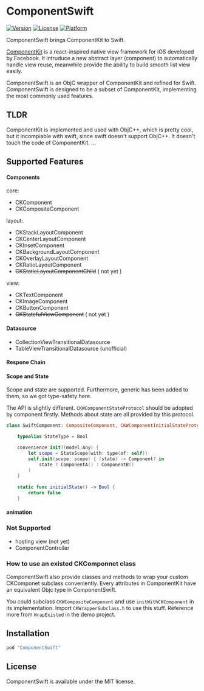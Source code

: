 # ComponentSwift

[![Version](https://img.shields.io/cocoapods/v/ComponentSwift.svg?style=flat)](http://cocoapods.org/pods/ComponentSwift)
[![License](https://img.shields.io/cocoapods/l/ComponentSwift.svg?style=flat)](http://cocoapods.org/pods/ComponentSwift)
[![Platform](https://img.shields.io/cocoapods/p/ComponentSwift.svg?style=flat)](http://cocoapods.org/pods/ComponentSwift)

ComponentSwift brings ComponentKit to Swift.

[ComponentKit](http://componentkit.org) is a react-inspired native view framework for iOS developed by Facebook. It intruduce a new abstract layer (component) to automatically handle view reuse, meanwhile provide the ability to build smooth list view easily. 

ComponentSwift is an ObjC wrapper of ComponentKit and refined for Swift. ComponentSwift is designed to be a subset of ComponentKit, implementing the most commonly used features.


## TLDR
ComponentKit is implemented and used with ObjC++, which is pretty cool, but it incompiable with swift, since swift doesn't support ObjC++.
It doesn't touch the code of ComponentKit. ...

## Supported Features
#### Components

core:
- CKComponent
- CKCompositeComponent

layout:
- CKStackLayoutComponent
- CKCenterLayoutComponent
- CKInsetComponent
- CKBackgroundLayoutComponent
- CKOverlayLayoutComponent
- CKRatioLayoutComponent
- ~~CKStaticLayoutComponentChild~~ ( not yet )

view:
- CKTextComponent
- CKImageComponent
- CKButtonComponent
- ~~CKStatefulViewComponent~~ ( not yet )
#### Datasource

- CollectionViewTransitionalDatasource
- TableViewTransitionalDatasource (unofficial)

#### Respone Chain

#### Scope and State

Scope and state are supported. Furthermore, generic has been added to them, so we got type-safety here.

The API is slightly different. `CKWComponentStateProtocol` should be adopted by component firstly. Methods about state are all provided by this protocol.

```Swift
class SwiftComponent: CompositeComponent, CKWComponentInitialStateProtocol {

    typealias StateType = Bool

    convenience init?(model:Any) {
        let scope = StateScope(with: type(of: self))
        self.init(scope: scope) { (state) -> Component? in
            state ? ComponentA() : ComponentB()
        )
    }
    
    static func initialState() -> Bool {
        return false
    }
```
#### animation


### Not Supported
- hosting view (not yet)
- ComponentController

### How to use an existed CKComponnet class 

ComponentSwift also provide classes and methods to wrap your custom CKComponet subclass conveniently. Every attributes in ComponentKit have an equivalent Objc type in ComponentSwift. 

You could subclass `CKWCompositeComponent` and use `initWithCKComponent` in its implementation. Import `CKWrapperSubclass.h` to use this stuff. Reference more from `WrapExisted` in the demo project.


## Installation

```ruby
pod "ComponentSwift"
```
## License

ComponentSwift is available under the MIT license. 
